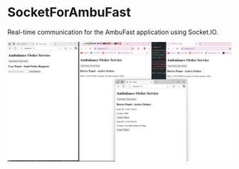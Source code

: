 # SocketForAmbuFast

Real-time communication for the AmbuFast application using Socket.IO.

![Order Real-Time](public/order-real-time.png)

